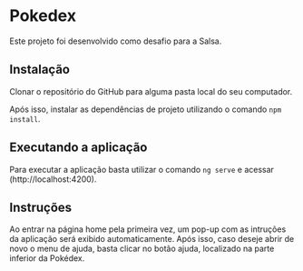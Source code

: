 # Pokedex

Este projeto foi desenvolvido como desafio para a Salsa.

## Instalação

Clonar o repositório do GitHub para alguma pasta local do seu computador.

Após isso, instalar as dependências de projeto utilizando o comando `npm install`.

## Executando a aplicação

Para executar a aplicação basta utilizar o comando `ng serve` e acessar (http://localhost:4200).

## Instruções

Ao entrar na página home pela primeira vez, um pop-up com as intruções da aplicação será exibido automaticamente. Após isso, caso deseje abrir de novo o menu de ajuda, basta clicar no botão ajuda, localizado na parte inferior da Pokédex.

